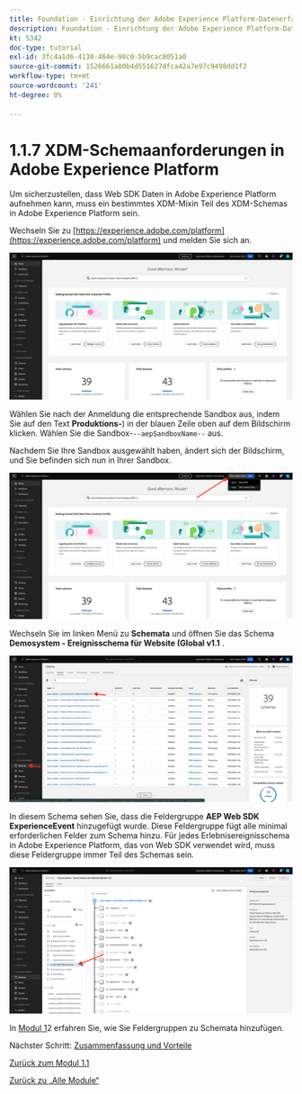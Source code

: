 ```yaml
---
title: Foundation - Einrichtung der Adobe Experience Platform-Datenerfassung und der Web-SDK-Erweiterung - XDM-Schemaanforderungen in Adobe Experience Platform
description: Foundation - Einrichtung der Adobe Experience Platform-Datenerfassung und der Web-SDK-Erweiterung - XDM-Schemaanforderungen in Adobe Experience Platform
kt: 5342
doc-type: tutorial
exl-id: 3fc4a1d6-4130-464e-98c0-5b9cac8051a0
source-git-commit: 1526661a80b4d551627dfca42a7e97c9498dd1f2
workflow-type: tm+mt
source-wordcount: '241'
ht-degree: 0%

---
```


# 1.1.7 XDM-Schemaanforderungen in Adobe Experience Platform

Um sicherzustellen, dass Web SDK Daten in Adobe Experience Platform aufnehmen kann, muss ein bestimmtes XDM-Mixin Teil des XDM-Schemas in Adobe Experience Platform sein.

Wechseln Sie zu [https://experience.adobe.com/platform](https://experience.adobe.com/platform) und melden Sie sich an.

![AEP-Debugger](./images/exp1.png)

Wählen Sie nach der Anmeldung die entsprechende Sandbox aus, indem Sie auf den Text **Produktions-**) in der blauen Zeile oben auf dem Bildschirm klicken. Wählen Sie die Sandbox-`--aepSandboxName--` aus.

Nachdem Sie Ihre Sandbox ausgewählt haben, ändert sich der Bildschirm, und Sie befinden sich nun in Ihrer Sandbox.

![AEP-Debugger](./images/exp2.png)

Wechseln Sie im linken Menü zu **Schemata** und öffnen Sie das Schema **Demosystem - Ereignisschema für Website (Global v1.1** .

![AEP-Debugger](./images/exp3.png)

In diesem Schema sehen Sie, dass die Feldergruppe **AEP Web SDK ExperienceEvent** hinzugefügt wurde. Diese Feldergruppe fügt alle minimal erforderlichen Felder zum Schema hinzu. Für jedes Erlebnisereignisschema in Adobe Experience Platform, das von Web SDK verwendet wird, muss diese Feldergruppe immer Teil des Schemas sein.

![AEP-Debugger](./images/exp4.png)

In [Modul 1](./../module1.2/data-ingestion.md)2 erfahren Sie, wie Sie Feldergruppen zu Schemata hinzufügen.

Nächster Schritt: [Zusammenfassung und Vorteile](./summary.md)

[Zurück zum Modul 1.1](./data-ingestion-launch-web-sdk.md)

[Zurück zu „Alle Module“](./../../../overview.md)
